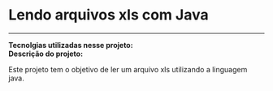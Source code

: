 # Lendo arquivos xls com Java
<hr/>
<b>Tecnolgias utilizadas nesse projeto:</b>

<br/>
<b>Descrição do projeto:</b>
<div><p>Este projeto tem o objetivo de ler um arquivo xls utilizando a linguagem java. </p></div>
